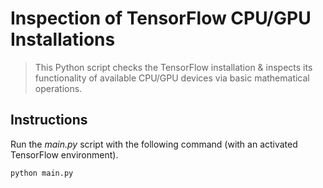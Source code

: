 # Inspection of TensorFlow CPU/GPU Installations
> This Python script checks the TensorFlow installation & inspects its functionality of available CPU/GPU devices via basic mathematical operations.

## Instructions
Run the *main.py* script with the following command (with an activated TensorFlow environment).
```
python main.py
```

